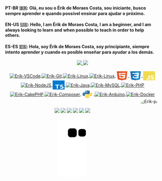 #### PT-BR 🇧🇷: Olá, eu sou o Érik de Moraes Costa, sou iniciante, busco sempre aprender e quando possível ensinar para ajudar o próximo.

#### EN-US 🇺🇸: Hello, I am Érik de Moraes Costa, I am a beginner, and I am always looking to learn and when possible to teach in order to help others.

#### ES-ES 🇪🇸: Hola, soy Érik de Moraes Costa, soy principiante, siempre intento aprender y cuando es posible enseñar para ayudar a los demás.

<div align="center">
<a href="https://github.com/erikdmcosta">
<img height="180em" src="https://github-readme-stats.vercel.app/api?username=ErikDMCosta&show_icons=true&theme=dracula&include_all_commits=true&count_private=true"/>
<img height="180em" src="https://github-readme-stats.vercel.app/api/top-langs/?username=erikdmcosta&layout=compact&langs_count=7&theme=dracula"/>
</div>
<div style="display: inline_block" align="center" ><br>
  <img align="center" alt="Erik-VSCode" height="30" width="40" src="https://cdn.jsdelivr.net/gh/devicons/devicon/icons/vscode/vscode-original.svg" />
  <img align="center" alt="Erik-Git" height="30" width="40" src="https://cdn.jsdelivr.net/gh/devicons/devicon/icons/git/git-original.svg" />
  <img align="center" alt="Erik-Linux" height="30" width="40" src="https://cdn.jsdelivr.net/gh/devicons/devicon/icons/windows8/windows8-original.svg" />
  <img align="center" alt="Erik-Linux" height="30" width="40" src="https://cdn.jsdelivr.net/gh/devicons/devicon/icons/linux/linux-original.svg" />
  <img align="center" alt="Erik-HTML" height="30" width="40" src="https://raw.githubusercontent.com/devicons/devicon/master/icons/html5/html5-original.svg">
  <img align="center" alt="Erik-CSS" height="30" width="40" src="https://raw.githubusercontent.com/devicons/devicon/master/icons/css3/css3-original.svg">
  <img align="center" alt="Erik-Js" height="30" width="40" src="https://raw.githubusercontent.com/devicons/devicon/master/icons/javascript/javascript-plain.svg">
  <img align="center" alt="Erik-NodeJS" height="30" width="40" src="https://cdn.jsdelivr.net/gh/devicons/devicon/icons/nodejs/nodejs-original-wordmark.svg" />
  <img align="center" alt="Erik-Ts" height="30" width="40" src="https://raw.githubusercontent.com/devicons/devicon/master/icons/typescript/typescript-plain.svg">
  <img align="center" alt="Erik-Java" height="30" width="40" src="https://cdn.jsdelivr.net/gh/devicons/devicon/icons/java/java-original-wordmark.svg">
  <img align="center" alt="Erik-MySQL" height="30" width="40" src="https://cdn.jsdelivr.net/gh/devicons/devicon/icons/mysql/mysql-original.svg" />
  <img align="center" alt="Erik-PHP" height="30" width="40" src="https://cdn.jsdelivr.net/gh/devicons/devicon/icons/php/php-original.svg">
  <img align="center" alt="Erik-CakePHP" height="30" width="40"src="https://cdn.jsdelivr.net/gh/devicons/devicon/icons/cakephp/cakephp-original.svg" />
  <img align="center" alt="Erik-Composer" height="30" width="40"src="https://cdn.jsdelivr.net/gh/devicons/devicon/icons/composer/composer-original.svg" />
  <img align="center" alt="Erik-Python" height="30" width="40" src="https://raw.githubusercontent.com/devicons/devicon/master/icons/python/python-original.svg">
  <img align="center" alt="Erik-Arduino" height="30" width="40" src="https://cdn.jsdelivr.net/gh/devicons/devicon/icons/arduino/arduino-original.svg" />
  <img align="center" alt="Erik-Docker" height="30" width="40" src="https://cdn.jsdelivr.net/gh/devicons/devicon/icons/docker/docker-original.svg" />
  
  <img align="right" alt="Erik-pic" height="150" style="border-radius:50px;" src="https://lh3.googleusercontent.com/KM5VB4E9XmX2yjXMVZ1olSCVPX3ZAmkZYHfUC9Fjhz1syCLyiAWY-TWSkz7LfQpM-654tv95Wl-6sunFL6Dwi80m55FXYoWUiK5h7KVWjLkpX-ayckyQIXv6npqfiQEMmAJXT-0519ltgqlWVIiCJMvpSNB6Q3arxJ38Er1hfwQ8_UTxvuOt1-KbvD9TtD0_TYOv6uOwPKWavNY1o6oc49yYmdKn50H1rW3TUvs026vLHeNrS16nYGl7oHcrkePqbZnkSFMXEjfaH3wjTeiCQZ6IWuUPybuPSKq0WPPImGADkJbrP2YVEccuNra5p7HHFCVX-y92CWePvwBd5QAplr6F9Z83UeLJSFr_lGMKKQAyDNgknhdjTVDZMQlpzojCwB4lJyffmcD1l_Fbg6eVYNcsdMTbZqagxVZzXp5raTDQBW8hDpjdcnktoywdkIf6yAEcYwOuybY1ft8UMeSvuK2aSJsx6bux1Dxabc0deLIRIR3Mo7XN60LracBUXHC3LJ5vb7ShXdb3vkSIb-Zog4xwRFRa8o-xyCX6XFJEiQ9kBfX8IVepTBhC6WFyCEwsChymVaP36RjDPVpUMZiQw2mD1P1yhJhH0kooAVpFL6WNY4Vn87nJRj96Q8tjK-cogaQhlCVcaFk4AClOg2D5L9WnHbqHnuLTz3EPpVOPQBwYei337rLlnDg_9ebFxBcxwu54h8R6s4qc9OS3g55Y_G8=w437-h441-no?authuser=0">
</div>
  
  ##
 
<div align="center" > 
  <a href="#" target="_blank"><img src="https://img.shields.io/badge/YouTube-FF0000?style=for-the-badge&logo=youtube&logoColor=white" target="_blank"></a>
  <a href="#" target="_blank"><img src="https://img.shields.io/badge/Facebook-1877F2?style=for-the-badge&logo=facebook&logoColor=white" target="_blank"></a>
 	<a href="#" target="_blank"><img src="https://img.shields.io/badge/Twitch-9146FF?style=for-the-badge&logo=twitch&logoColor=white" target="_blank"></a>
 <a href="#" target="_blank"><img src="https://img.shields.io/badge/Discord-7289DA?style=for-the-badge&logo=discord&logoColor=white" target="_blank"></a> 
  <a href = "mailto:erikdmcosta@gmail.com"><img src="https://img.shields.io/badge/-Gmail-%23333?style=for-the-badge&logo=gmail&logoColor=white" target="_blank"></a>
  <a href="#" target="_blank"><img src="https://img.shields.io/badge/-LinkedIn-%230077B5?style=for-the-badge&logo=linkedin&logoColor=white" target="_blank"></a> 
 
  ![Snake animation](https://github.com/erikdmcosta/erikdmcosta/blob/output/github-contribution-grid-snake.svg)
 
</div>
